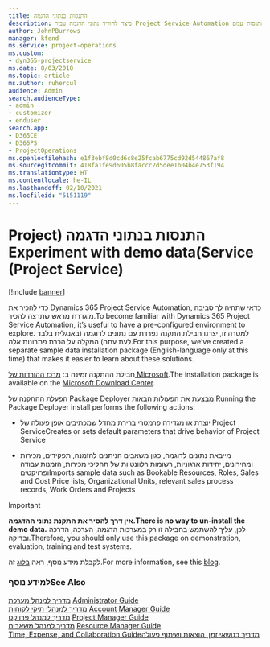 ```yaml
---
title: התנסות בנתוני הדגמה
description: כיצד להוריד נתוני הדגמה עבור Project Service Automation ולהתנסות עמם
author: JohnPBurrows
manager: kfend
ms.service: project-operations
ms.custom:
- dyn365-projectservice
ms.date: 8/03/2018
ms.topic: article
ms.author: ruhercul
audience: Admin
search.audienceType:
- admin
- customizer
- enduser
search.app:
- D365CE
- D365PS
- ProjectOperations
ms.openlocfilehash: e1f3ebf8d0cd6c8e25fcab6775cd92d544867af8
ms.sourcegitcommit: 418fa1fe9d605b8faccc2d5dee1b04b4e753f194
ms.translationtype: HT
ms.contentlocale: he-IL
ms.lasthandoff: 02/10/2021
ms.locfileid: "5151119"
---
```

# <a name="experiment-with-demo-data-project-service"></a><span data-ttu-id="9f7e0-103">התנסות בנתוני הדגמה‬‏‫ (Project Service)</span><span class="sxs-lookup"><span data-stu-id="9f7e0-103">Experiment with demo data (Project Service)</span></span>

[!include [banner](../includes/psa-now-project-operations.md)]

<span data-ttu-id="9f7e0-104">כדי להכיר את Dynamics 365 Project Service Automation, כדאי שתהיה לך סביבה מוגדרת מראש שתרצה להכיר.</span><span class="sxs-lookup"><span data-stu-id="9f7e0-104">To become familiar with Dynamics 365 Project Service Automation, it’s useful to have a pre-configured environment to explore.</span></span> <span data-ttu-id="9f7e0-105">למטרה זו, יצרנו חבילת התקנה נפרדת עם נתונים לדוגמה (באנגלית בלבד לעת עתה) המקלה על הכרת פתרונות אלה.</span><span class="sxs-lookup"><span data-stu-id="9f7e0-105">For this purpose, we’ve created a separate sample data installation package (English-language only at this time) that makes it easier to learn about these solutions.</span></span> 

<span data-ttu-id="9f7e0-106">חבילת ההתקנה זמינה ב: [מרכז ההורדות של Microsoft](https://go.microsoft.com/fwlink/?linkid=859966).</span><span class="sxs-lookup"><span data-stu-id="9f7e0-106">The installation package is available on the [Microsoft Download Center](https://go.microsoft.com/fwlink/?linkid=859966).</span></span>  

<span data-ttu-id="9f7e0-107">הפעלת ההתקנה של Package Deployer מבצעת את הפעולות הבאות:</span><span class="sxs-lookup"><span data-stu-id="9f7e0-107">Running the Package Deployer install performs the following actions:</span></span> 
  
-   <span data-ttu-id="9f7e0-108">יוצרת או מגדירה פרמטרי ברירת מחדל שמכתיבים אופן פעולה של Project Service</span><span class="sxs-lookup"><span data-stu-id="9f7e0-108">Creates or sets default parameters that drive behavior of Project Service</span></span>  
  
-   <span data-ttu-id="9f7e0-109">מייבאת נתונים לדוגמה, כגון משאבים הניתנים להזמנה, תפקידים, מכירות ומחירונים, יחידות ארגוניות, רשומות רלוונטיות של תהליכי מכירות, הזמנות עבודה ופרויקטים</span><span class="sxs-lookup"><span data-stu-id="9f7e0-109">Imports sample data such as Bookable Resources, Roles, Sales and Cost Price lists, Organizational Units, relevant sales process records, Work Orders and Projects</span></span>    
  
> [!IMPORTANT]
> <span data-ttu-id="9f7e0-110">**אין דרך להסיר את התקנת נתוני ההדגמה.**</span><span class="sxs-lookup"><span data-stu-id="9f7e0-110">**There is no way to un-install the demo data.**</span></span> <span data-ttu-id="9f7e0-111">לכן, עליך להשתמש בחבילה זו רק במערכות הדגמה, הערכה, הדרכה ובדיקה.</span><span class="sxs-lookup"><span data-stu-id="9f7e0-111">Therefore, you should only use this package on demonstration, evaluation, training and test systems.</span></span>

<span data-ttu-id="9f7e0-112">לקבלת מידע נוסף, ראה [בלוג](https://blogs.msdn.microsoft.com/crm/2017/10/24/microsoft-dynamics-365-for-field-service-and-project-service-automation-sample-data) זה.</span><span class="sxs-lookup"><span data-stu-id="9f7e0-112">For more information, see this [blog](https://blogs.msdn.microsoft.com/crm/2017/10/24/microsoft-dynamics-365-for-field-service-and-project-service-automation-sample-data).</span></span>





  
### <a name="see-also"></a><span data-ttu-id="9f7e0-113">למידע נוסף</span><span class="sxs-lookup"><span data-stu-id="9f7e0-113">See Also</span></span>  
 <span data-ttu-id="9f7e0-114">[מדריך למנהל מערכת](../psa/admin-guide.md) </span><span class="sxs-lookup"><span data-stu-id="9f7e0-114">[Administrator Guide](../psa/admin-guide.md) </span></span>  
 <span data-ttu-id="9f7e0-115">[מדריך למנהלי תיקי לקוחות](../psa/account-manager-guide.md) </span><span class="sxs-lookup"><span data-stu-id="9f7e0-115">[Account Manager Guide](../psa/account-manager-guide.md) </span></span>  
 <span data-ttu-id="9f7e0-116">[מדריך למנהל פרויקט](../psa/project-manager-guide.md) </span><span class="sxs-lookup"><span data-stu-id="9f7e0-116">[Project Manager Guide](../psa/project-manager-guide.md) </span></span>  
 <span data-ttu-id="9f7e0-117">[מדריך למנהל משאבים](../psa/resource-manager-guide.md) </span><span class="sxs-lookup"><span data-stu-id="9f7e0-117">[Resource Manager Guide](../psa/resource-manager-guide.md) </span></span>  
 [<span data-ttu-id="9f7e0-118">‏‫מדריך בנושאי זמן, הוצאות ושיתוף פעולה</span><span class="sxs-lookup"><span data-stu-id="9f7e0-118">Time, Expense, and Collaboration Guide</span></span>](../psa/time-expense-collaboration-guide.md)

